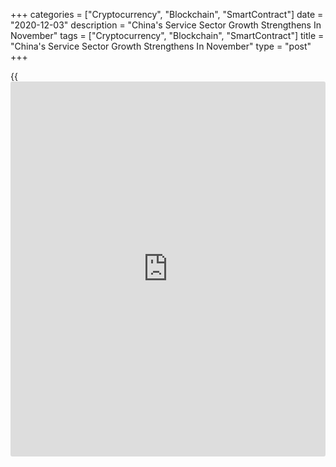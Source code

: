 +++
categories = ["Cryptocurrency", "Blockchain", "SmartContract"]
date = "2020-12-03"
description = "China's Service Sector Growth Strengthens In November"
tags = ["Cryptocurrency", "Blockchain", "SmartContract"]
title = "China's Service Sector Growth Strengthens In November"
type = "post"
+++

{{<iframe id="large-banner" src="https://www.bounty.group/#slide=20.0" width="100%" height="600" scrolling="no" style="border: 0px solid rgb(216, 221, 230); border-radius: 3px;">}}

China's service sector expanded strongly in November amid greater
customer demand and a sustained recovery in market conditions after the
[coronavirus][1] disease outbreak, survey data from IHS Markit showed
Thursday.  
  
The services Purchasing Managers' Index rose to 57.8 in November from
56.8 in the previous month. The rate of growth was the second fastest
since April 2010, exceeded only by that recorded in June 2020.

New orders climbed the most since April 2010 as export sales grew for
the first time since June. Efforts to expand capacity and rising order
volumes led companies to increase their staffing levels for the fourth
month in a row.

Input costs increased at the fastest pace since August 2010 due to
higher raw material and staffing costs.

Firmer demand conditions enabled firms to partially pass on their
increased cost burdens to clients in the form of higher output prices.
The rate of charge inflation was the steepest for just over ten-
and-a-half years.

Business confidence regarding the year ahead strengthened for the third
consecutive month in November. The overall degree of positive sentiment
was the highest since April 2011.

The Caixin composite output index came in at 57.5 in November, stronger
than 55.7 the previous month. The reading signaled the steepest growth
in private sector since March 2010.

The higher index reading was supported by the steepest increase in
manufacturing output for a decade and services sector growth.

"We expect the economic recovery in the post-epidemic era to continue
for several months," Wang Zhe, a senior economist at Caixin Insight
Group said. At the same time, deciding [how to](https://www.playgroundfx.com/blog/forex-trading-how-to/) gradually withdraw the
easing policies launched during the epidemic will require careful
planning as uncertainties still exist inside and outside China.

For comments and feedback [contact](https://www.playgroundfx.com/contact/): editorial@rtt[news](https://www.letsplayfx.com/blog/forex-news-website/).com

[Economic News][2]

 **What parts of the world are seeing the best (and worst) economic
performances lately? Click[here][3] to check out our [Econ Scorecard][3]
and find out! See up-to-the-moment [ranking](https://www.playgroundfx.com/blog/crypto-exchange-ranking/)s for the best and worst
performers in [GDP][3], [unemployment rate][4], [inflation][5] and much
more.**

   1. www.rtt[news](https://www.letsplayfx.com/blog/forex-news-website/).com/list/coronavirus.aspx
   2. www.rtt[news](https://www.letsplayfx.com/blog/forex-news-website/).com/Content/EconomicNews.aspx
   3. www.rtt[news](https://www.letsplayfx.com/blog/forex-news-website/).com/economic-scorecard/world-rank/GDP/highest-performance.aspx
   4. www.rtt[news](https://www.letsplayfx.com/blog/forex-news-website/).com/economic-scorecard/world-rank/unemployment-rate/lowest-performance.aspx
   5. www.rtt[news](https://www.letsplayfx.com/blog/forex-news-website/).com/economic-scorecard/world-rank/CPI/highest-performance.aspx
